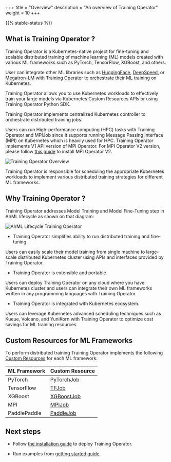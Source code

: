 +++
title = "Overview"
description = "An overview of Training Operator"
weight = 10
+++

{{% stable-status %}}

## What is Training Operator ?

Training Operator is a Kubernetes-native project for fine-tuning and scalable
distributed training of machine learning (ML) models created with various ML frameworks such as
PyTorch, TensorFlow, XGBoost, and others.

User can integrate other ML libraries such as [HuggingFace](https://huggingface.co),
[DeepSpeed](https://github.com/microsoft/DeepSpeed), or [Megatron-LM](https://github.com/NVIDIA/Megatron-LM)
with Training Operator to orchestrate their ML training on Kubernetes.

Training Operator allows you to use Kubernetes workloads to effectively train your large models
via Kubernetes Custom Resources APIs or using Training Operator Python SDK.

Training Operator implements centralized Kubernetes controller to orchestrate distributed training jobs.

Users can run High-performance computing (HPC) tasks with Training Operator and MPIJob since it
supports running Message Passing Interface (MPI) on Kubernetes which is heavily used for HPC.
Training Operator implements V1 API version of MPI Operator. For MPI Operator V2 version,
please follow [this guide](/docs/components/training/user-guides/mpi/) to install MPI Operator V2.

<img src="/docs/components/training/images/training-operator-overview.drawio.png"
  alt="Training Operator Overview"
  class="mt-3 mb-3">

Training Operator is responsible for scheduling the appropriate Kubernetes workloads to implement
various distributed training strategies for different ML frameworks.

## Why Training Operator ?

Training Operator addresses Model Training and Model Fine-Tuning step in AI/ML lifecycle as shown on
that diagram:

<img src="/docs/components/training/images/ml-lifecycle-training-operator.drawio.svg"
  alt="AI/ML Lifecycle Training Operator"
  class="mt-3 mb-3">

- Training Operator simplifies ability to run distributed training and fine-tuning.

Users can easily scale their model training from single machine to large-scale distributed
Kubernetes cluster using APIs and interfaces provided by Training Operator.

- Training Operator is extensible and portable.

Users can deploy Training Operator on any cloud where you have Kubernetes cluster and users can
integrate their own ML frameworks written in any programming languages with Training Operator.

- Training Operator is integrated with Kubernetes ecosystem.

Users can leverage Kubernetes advanced scheduling techniques such as Kueue, Volcano, and YuniKorn
with Training Operator to optimize cost savings for ML training resources.

## Custom Resources for ML Frameworks

To perform distributed training Training Operator implements the following
[Custom Resources](https://kubernetes.io/docs/concepts/extend-kubernetes/api-extension/custom-resources/)
for each ML framework:

| ML Framework | Custom Resource                                                  |
| ------------ | ---------------------------------------------------------------- |
| PyTorch      | [PyTorchJob](/docs/components/training/user-guides/pytorch/)     |
| TensorFlow   | [TFJob](/docs/components/training/user-guides/tensorflow/)       |
| XGBoost      | [XGBoostJob](/docs/components/training/user-guides/xgboost/)     |
| MPI          | [MPIJob](/docs/components/training/user-guides/mpi/)             |
| PaddlePaddle | [PaddleJob](/docs/components/training/user-guides/paddlepaddle/) |

## Next steps

- Follow [the installation guide](/docs/components/training/installation/) to deploy Training Operator.

- Run examples from [getting started guide](/docs/components/training/getting-started/).
